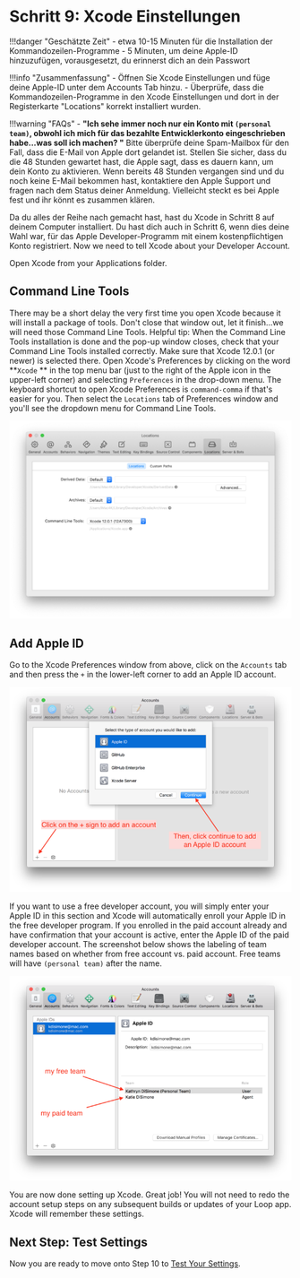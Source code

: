 # Schritt 9: Xcode Einstellungen

!!!danger "Geschätzte Zeit"
    - etwa 10-15 Minuten für die Installation der Kommandozeilen-Programme
    - 5 Minuten, um deine Apple-ID hinzuzufügen, vorausgesetzt, du erinnerst dich an dein Passwort

!!!info "Zusammenfassung"
    - Öffnen Sie Xcode Einstellungen und füge deine Apple-ID unter dem Accounts Tab hinzu.
    - Überprüfe, dass die Kommandozeilen-Programme in den Xcode Einstellungen und dort in der Registerkarte "Locations" korrekt installiert wurden.

!!!warning "FAQs"
    - **"Ich sehe immer noch nur ein Konto mit `(personal team)`, obwohl ich mich für das bezahlte Entwicklerkonto eingeschrieben habe...was soll ich machen? "** Bitte überprüfe deine Spam-Mailbox für den Fall, dass die E-Mail von Apple dort gelandet ist. Stellen Sie sicher, dass du die 48 Stunden gewartet hast, die Apple sagt, dass es dauern kann, um dein Konto zu aktivieren. Wenn bereits 48 Stunden vergangen sind und du noch keine E-Mail bekommen hast, kontaktiere den Apple Support und fragen nach dem Status deiner Anmeldung. Vielleicht steckt es bei Apple fest und ihr könnt es zusammen klären.

Da du alles der Reihe nach gemacht hast, hast du Xcode in Schritt 8 auf deinem Computer installiert. Du hast dich auch in Schritt 6, wenn dies deine Wahl war, für das Apple Developer-Programm mit einem kostenpflichtigen Konto registriert. Now we need to tell Xcode about your Developer Account.

Open Xcode from your Applications folder.

## Command Line Tools

There may be a short delay the very first time you open Xcode because it will install a package of tools. Don't close that window out, let it finish...we will need those Command Line Tools. Helpful tip: When the Command Line Tools installation is done and the pop-up window closes, check that your Command Line Tools installed correctly. Make sure that Xcode 12.0.1 (or newer) is selected there. Open Xcode's Preferences by clicking on the word **`Xcode` ** in the top menu bar (just to the right of the Apple icon in the upper-left corner) and selecting `Preferences` in the drop-down menu. The keyboard shortcut to open Xcode Preferences is `command-comma` if that's easier for you. Then select the `Locations` tab of Preferences window and you'll see the dropdown menu for Command Line Tools.

![img/command-line-error-3.png](img/command-line-error-3.png)

## Add Apple ID

Go to the Xcode Preferences window from above, click on the `Accounts` tab and then press the `+` in the lower-left corner to add an Apple ID account.

![img/xcode_account.png](img/xcode_account.png)

If you want to use a free developer account, you will simply enter your Apple ID in this section and Xcode will automatically enroll your Apple ID in the free developer program. If you enrolled in the paid account already and have confirmation that your account is active, enter the Apple ID of the paid developer account. The screenshot below shows the labeling of team names based on whether from free account vs. paid account. Free teams will have `(personal team)` after the name.

![img/apple_id.png](img/apple_id.png)

You are now done setting up Xcode.  Great job!  You will not need to redo the account setup steps on any subsequent builds or updates of your Loop app.  Xcode will remember these settings.

## Next Step: Test Settings

Now you are ready to move onto Step 10 to [Test Your Settings](step10.md).
